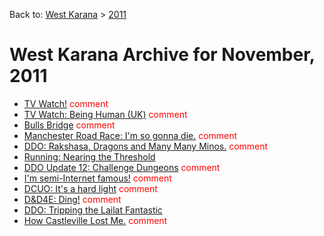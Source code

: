 Back to: [West Karana](/posts/westkarana.md) > [2011](/posts/2011/westkarana.md)
# West Karana Archive for November, 2011

* [TV Watch!](9436.md) <span style="color:red;">comment</span>
* [TV Watch: Being Human (UK)](9808.md) <span style="color:red;">comment</span>
* [Bulls Bridge](9809.md) <span style="color:red;">comment</span>
* [Manchester Road Race: I'm so gonna die.](9810.md) <span style="color:red;">comment</span>
* [DDO: Rakshasa, Dragons and Many Many Minos.](9815.md) <span style="color:red;">comment</span>
* [Running: Nearing the Threshold](9824.md) <span style="color:red;"></span>
* [DDO Update 12: Challenge Dungeons](9835.md) <span style="color:red;">comment</span>
* [I'm semi-Internet famous!](9844.md) <span style="color:red;">comment</span>
* [DCUO: It's a hard light](9847.md) <span style="color:red;">comment</span>
* [D&D4E: Ding!](9853.md) <span style="color:red;">comment</span>
* [DDO: Tripping the Lailat Fantastic](9858.md) <span style="color:red;"></span>
* [How Castleville Lost Me.](9864.md) <span style="color:red;">comment</span>
